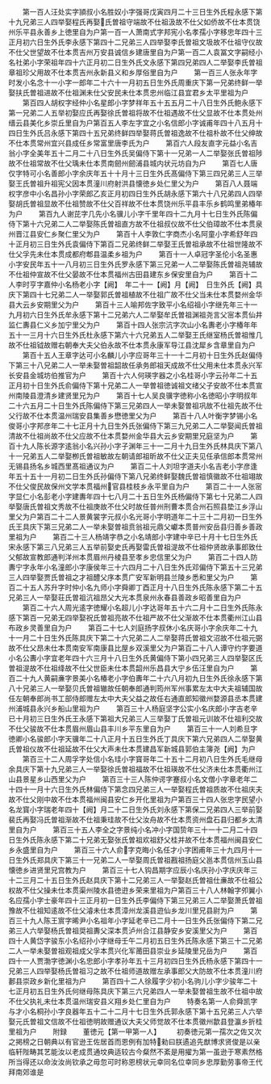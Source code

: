 <!-- { "loadSidebar": true } -->
　　第一百人汪处实字頴叔小名胜奴小字强哥戊寅四月二十三日生外氏程永感下第十九兄弟三人四举娶程氏再娶氏曽祖守端故不仕祖汲故不仕父如侨故不仕本贯饶州乐平县永善乡上徳里自为户第一百一人萧南式字邦宪小名孝孺小字移忠年四十三正月初六日生外氏李永感下第四十二兄弟三人四举娶李氏曽祖文圾故不仕祖守仪故不仕父世望故不仕本贯吉州万安县诚信乡建唐里自为户第一百二人袁冨文字嗣经小名社弟小字荣祖年四十六正月初二日生外氏文永感下第四兄弟四人二举娶李氏曽祖章祖珍父用故不仕本贯吉州永新县义和乡厚俗里自为户
　　第一百三人张永年字时发小名念十一小字一郎年二十六十一月初五日生外氏周重庆下第一兄弟终鲜一举娶扶氏曽祖进故不仕祖渊未仕父安民未仕本贯忠州临江县宜君乡太平里祖为户
　　第百四人胡权字经仲小名星郎小字梦祥年五十五五月二十八日生外氏鲍永感下第一兄弟二人五举初娶应氏再娶徐氏曽祖将故不仕祖遇故不仕父显故不仕本贯处州缙云县美化乡崇丘里自为户第百五人李左字宜之小名信郎小字诚甫年四十八五月十四日生外氏吕永感下第四十五兄弟终鲜四举娶蒋氏曽祖逸故不仕祖朴故不仕父绅故不仕本贯常州宜兴县成任乡常富里唐李氏为户
　　第百六人段友直字元益小名吉翁小字全美年五十二月二十八日生外氏吴偏侍下第十一兄弟一人二举娶张氏曽祖陟故不仕祖常故不仕父瑀未仕本贯南劒州劒浦县城内状元坊自为户
　　第百七人唐仅字特可小名善郎小字余庆年五十十月十三日生外氏髙偏侍下第三四兄弟三人三举娶王氏曽祖升祖宪父因本贯潼川府射洪县懐徳乡处仁里父为户
　　第百八人聂端权字彦中小名昌孙小字荣郎乙亥正月初四日生外氏胡永感下第六十八兄弟四人四举娶胡氏曽祖显故不仕祖赞故不仕父百祥故不仕本贯饶州乐平县丰乐乡鹤鸣里弟椿年为户
　　第百九人谢芘字几先小名骥儿小字千里年四十二九月十七日生外氏陈偏侍下第十六兄弟二人二举娶陈氏曽祖直方故不仕祖叔仪故不仕父伯璋故不仕本贯泉州晋江县安仁乡聚仁里父为户
　　第百十人李敦仁字商杰小名阿童小字希舒年四十正月初三日生外氏袁偏侍下第百二兄弟终鲜二举娶王氏曽祖承故不仕祖世隆故不仕父孚先未仕本贯成都府郫县温柔乡祖为户
　　第百十一人卓冠字圣伦小名圣惠小字安民年五十一八月初三日生外氏罗永感下第三兄弟一人二举娶陈氏曽祖尧辅故不仕祖仲宣故不仕父晏故不仕本贯福州古田县建东乡保安里自为户
　　第百十二人李时亨字嘉仲小名杨老小字【阙】　年二十一【阙】月【阙】　日生外氏【阙】具庆下第四十七兄弟二人一举娶郭氏曽祖植故不仕祖广故不仕父当未仕本贯婺州金华县大云乡安期里父为户
　　第百十三人喻邦佐字致平小名绍祖小字继先年三十一九月初六日生外氏牟永感下第十二兄弟六人二举娶牟氏曽祖渊祖尧言父宻本贯仙井监仁夀县仁义乡加宁里父为户
　　第百十四人张宗沆字次山小名夀老小字椿年年五十一三月十六日生外氏杜永感下第六十六兄弟五人二举娶王氏继室杨氏曽祖惟几故不仕祖钺故赠右朝奉大夫父伯永故不仕本贯永康军导江县沈犀乡含章里自为户
　　第百十五人王章字达可小名麟儿小字应哥年三十一十二月初十日生外氏赵偏侍下第三十八兄弟二人一举未娶曽祖韶故任承务郎祖天成故不仕父用未仕本贯永兴军长安县金城坊伯推官为户
　　第百十六人何瑛字器之小名桂哥小字云孙年二十五正月初十日生外氏俞偏侍下第十兄弟二人一举曽祖徳诚祖文绪父子安故不仕本贯宣州南陵县澄清乡建贤里兄为户
　　第百十七人吴良骥字徳称小名徳昭小字明叔年二十六五月二十日生外氏陈偏侍下第三兄弟四人一举未娶曽祖巩故不仕祖先故不仕父行故不仕本贯温州瑞安县集善乡懋徳里父为户
　　第百十八人叶衡字梦锡小名俊哥小字邦彦年二十七正月十九日生外氏张偏侍下第三九兄弟二人二举娶闻氏曽祖清故不仕祖尚故不仕父应故不仕本贯婺州金华县大云乡安期里兄庭坚为户
　　第百十九人陈长源字逺翁小名兴孙小字子渊年三十一二月十九日生外氏林具庆下第八十一兄弟五人二举娶栁氏曽祖敏故左朝请郎祖昕故不仕父正夫见任承信郎本贯常州无锡县扬名乡城西里髙祖通议为户
　　第百二十人刘坦字道夫小名吉老小字彦逢年五十五十一月初二日生外氏孙偏侍下第八兄弟终鲜娶魏氏曽祖慎徽故不仕祖翊故不仕父俊民故保州文学本贯福州官县桂枝乡永平里自为户
　　第百二十一人张宻字显仁小名彭老小字建夀年四十七八月二十五日生外氏杨偏侍下第七十兄弟二人四举娶唐氏曽祖文秀故不仕祖庚故不仕父时故任普州刑曹本贯合州石照县垫江乡浮山里父为户第百二十二人景黄裳字元叔小名光哥小字明道年二十三十二月初一日生外氏王具庆下第三兄弟二人一举未娶曽祖贲翁祖元鼎父巘本贯普州安岳县归善乡善政里祖为户
　　第百二十三人杨靖字恭之小名靖郎小字建中辛已十月十七日生外氏宋永感下第三八兄弟三人五举前娶史氏再娶雷氏曽祖湜故不仕祖仲贤故承事郎致仕父郁故宣教郎通判洋州本贯眉州丹棱县至孝乡忠信里父为户
　　第百二十四人防夀宁字永年小名潼郎小字康侯年三十六四月二十八日生外氏邓偏侍下第五十三兄弟三人四举娶贾氏曽祖之才祖醴父序本贯广安军新明县兰陵乡悉和里父为户
　　第百二十五人苏升字时仲小名九师小字舜卿丁酉正月十八日生外氏陈永感下第二十五兄弟三人一举娶荘氏曽祖沆祖昂父大光本贯泉州永春县善政乡昭善里自为户
　　第百二十六人周光逺字徳耀小名超儿小字达哥年五十六二月十二日生外氏陈永感下第百一兄弟无四举娶祝氏曽祖亮故不仕祖严故不仕父渐故不仕本贯衢州江山县布政乡灵善里自为户
　　第百二十七人刘庭扬字叔休小名庆哥小字余庆年二十九十一月二十日生外氏陈具庆下第二十六兄弟二人二举娶蒋氏曽祖文沼故不仕祖元弼故不仕父昂未仕本贯南安军南康县比屋乡双溪里父为户第百二十八人谭守约字要道小名公夀小字宜老年四十六三月十八日生外氏黄偏侍下第小四兄弟三人四举娶区氏曽祖湜故不仕祖绛故不仕父世臣未仕本贯韶州乐昌县大宁乡伍汪里自为户
　　第百二十九人黄嗣亷字景美小名椿老小字伯夀年二十六八月初九日生外氏徐永感下第八十兄弟三人一举娶贝氏曽祖辙故任朝奉郎通判筠州军州事累左太中大夫祖辅国故任左朝奉郎尚书工部侍郎赠左太中大夫父益之故任右通直郎知徽州婺源县丞本贯建州浦城县永兴乡船山里祖为户
　　第百三十人杨庭坚字公实小名庆郎小字吉老辛已十月初三日生外氏王永感下第祖大兄弟三人三举娶丁氏曽祖元训故不仕祖利交故不仕父骏故不仕本贯眉州眉山县丰川乡平东里自为户
　　第百三十一人刘希旦字徳卿小名骏郎小字天骥年二十八正月十五日生外氏丁具庆下第六兄弟四人二举娶黄氏曽祖仪故不仕祖延故不仕父大声未仕本贯建昌军新城县郭伯主簿尧【阙】为户
　　第百三十二人周孚字处信小名珪小字寳哥年二十五十二月初八日生外氏毛继母余具庆下第十九兄弟三人一举娶徐氏曽祖福故不仕祖瑛故不仕父济未仕本贯衢州江山县景星乡山西里父为户
　　第百三十三人陈仲谔字蹇叔小名文僧小字章老年二十四十一月十六日生外氏林偏侍下第念四兄弟三人一举娶程氏曽祖质故不仕祖庆夫故不仕父刚中故不仕本贯福州闽县安仁乡开化里祖为户第百三十四人张忠字民望小名龙寳小字瑞老年四十【阙】月二十二日生外氏刘永感下第保二兄弟四人三举前娶裴氏再娶冯氏曽祖渐故不仕祖秉珪故不仕父汝舟故不仕本贯资州盘石县归都乡太清里自为户
　　第百三十五人李全之字景纯小名冲小字国贽年三十一十二月二十四日生外氏陈永感下第二十兄弟无娶张氏曽祖欢祖舒父桂并故不仕本贯福州闽县安仁乡永盛里自为户
　　第百三十六人俞字克晦小名任才小字困甫年三十九四月十一日生外氏郑具庆下第三十一兄弟二人一举娶周氏曽祖戡祖扬庭父邕本贯信州玉山县懐徳乡进贤里兄宫教为户
　　第百三十七人钩昌期字应辰小名庆孙小字庆庆年三十二三月二十五日生外氏赵具庆下第十二兄弟三人一举娶赵氏曽祖仕亷故不仕祖公权故不仕父操未仕本贯渠州陵水县徳逰乡荣来里祖为户第百三十八人林翰字夘翼小名应孺小字士豪年四十三正月初一日生外氏李偏侍下第三兄弟三人二举娶萧氏曽祖豫故不仕祖知逺故不仕父濬未仕本贯漳州龙溪县逰仙乡龙川里兄县尉为户
　　第百三十九人陈王賔字晞尹小名祖年小字延老辛已二月十一日生外氏张偏侍下第二兄弟三人六举娶杨氏曽祖奨祖夀父深本贯泸州合江县静安乡安溪里父为户
　　第百四十人黄岱字骏东小名绍孙小字继母壬午二月初五日生外氏陈永感下第三十二兄弟二人一举未娶曽祖观祖成父孚本贯兴化军莆田县崇业乡延陵里兄岳为户
　　第百四十一人贾渤字徳渊小名忠郎小字孝孙年五十三月初四日生外氏杨永感下第四十一兄弟三人四举娶杨氏曽祖习之故不仕祖师道故赠左承事郎父大防故不仕本贯潼川府郪县崇政乡新化里祖为户
　　第百四十二人徐履字少初小名驹儿小字少骏年二十七正月初五日生外氏何继母陈具庆下第三六兄弟四人一举未娶曽祖生故不仕祖中故不仕父执礼未仕本贯温州瑞安县义翔乡处仁里自为户
　　特奏名第一人俞舜凯字与才小名桐孙小字良器年五十二十二月十七日生外氏郭永感下第十五兄弟三人六举娶元氏曽祖文信故不仕祖徳明故赠通议大夫父师觉故不仕本贯徽州歙县登瀛乡折桂里祖为户
　　附録
　　董徳元【第一甲第一人】
　　初奏徳元第一孺次之佐又次之掲榜之日朝典以有官逊王佐居首而恩例有加特勑曰朕遹追先猷博求贤俊是以亲临轩陛畴其艺能汝以老成贯通坟典适较古今粲然不紊是用擢为第一虽逊于寒素然格所当得还以命汝汝尚钦承之毋忽可时称恩榜状元幸同名位幸同乡忠厚勤劳事帝王代拜南郊谁是
